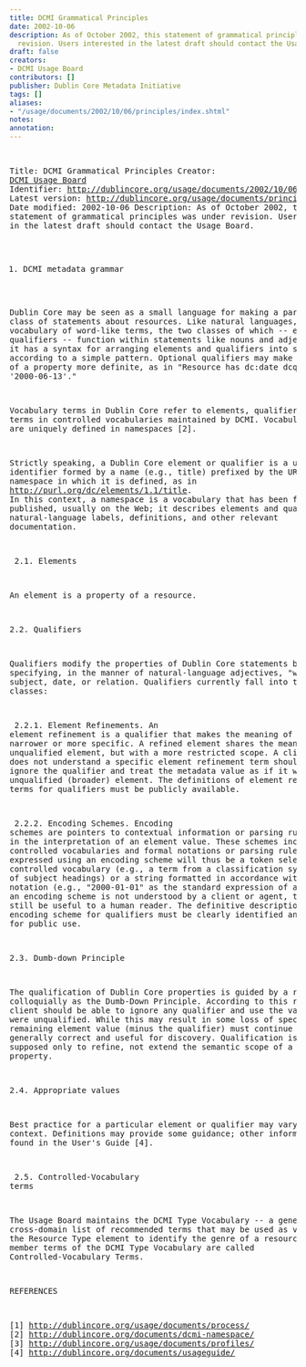 ```yaml
---
title: DCMI Grammatical Principles
date: 2002-10-06
description: As of October 2002, this statement of grammatical principles was under
  revision. Users interested in the latest draft should contact the Usage Board.
draft: false
creators:
- DCMI Usage Board
contributors: []
publisher: Dublin Core Metadata Initiative
tags: []
aliases:
- "/usage/documents/2002/10/06/principles/index.shtml"
notes: 
annotation: 
---
```


<!--#include virtual="/ssi/header.shtml" --><pre>
Title: DCMI Grammatical Principles
Creator: <a href="mailto:dc-usage@jiscmail.ac.uk">DCMI Usage Board</a>
Identifier: <a href="/usage/documents/2002/10/06/principles/">http://dublincore.org/usage/documents/2002/10/06/principles/</a>
Latest version: <a href="/usage/documents/principles/">http://dublincore.org/usage/documents/principles/</a>
Date modified: 2002-10-06
Description: As of October 2002, this statement of grammatical
                     principles was under revision. Users interested in
                     the latest draft should contact the Usage Board.

1. DCMI metadata grammar

Dublin Core may be seen as a small language for making a
particular class of statements about resources. Like natural
languages, it has a vocabulary of word-like terms, the two
classes of which -- elements and qualifiers -- function within
statements like nouns and adjectives; and it has a syntax for
arranging elements and qualifiers into statements according to a
simple pattern. Optional qualifiers may make the meaning of a
property more definite, as in "Resource has dc:date dcq:revised
'2000-06-13'."

Vocabulary terms in Dublin Core refer to elements, qualifiers,
or terms in controlled vocabularies maintained by DCMI.
Vocabulary terms are uniquely defined in namespaces [2].

Strictly speaking, a Dublin Core element or qualifier is a
unique identifier formed by a name (e.g., title) prefixed by the
URI of the namespace in which it is defined, as in
<a href="http://purl.org/dc/elements/1.1/title">http://purl.org/dc/elements/1.1/title</a>. In this context, a
namespace is a vocabulary that has been formally published,
usually on the Web; it describes elements and qualifiers with
natural-language labels, definitions, and other relevant
documentation.

<a name="element"></a>
2.1. Elements

An element is a property of a resource.

2.2. Qualifiers

Qualifiers modify the properties of Dublin Core statements by
specifying, in the manner of natural-language adjectives, "what
kind" of subject, date, or relation. Qualifiers currently fall
into two classes:

<a name="element-refinement"></a>
2.2.1. Element Refinements. An element refinement is a
qualifier that makes the meaning of an element narrower or more
specific. A refined element shares the meaning of the
unqualified element, but with a more restricted scope. A client
that does not understand a specific element refinement term
should be able to ignore the qualifier and treat the metadata
value as if it were an unqualified (broader) element. The
definitions of element refinement terms for qualifiers must be
publicly available.

<a name="encoding-scheme"></a>
2.2.2. Encoding Schemes. Encoding schemes are pointers to
contextual information or parsing rules that aid in the
interpretation of an element value. These schemes include
controlled vocabularies and formal notations or parsing rules.
A value expressed using an encoding scheme will thus be a token
selected from a controlled vocabulary (e.g., a term from a
classification system or set of subject headings) or a string
formatted in accordance with a formal notation (e.g.,
"2000-01-01" as the standard expression of a date). If an
encoding scheme is not understood by a client or agent, the
value may still be useful to a human reader. The definitive
description of an encoding scheme for qualifiers must be clearly
identified and available for public use.

2.3. Dumb-down Principle

The qualification of Dublin Core properties is guided by a rule
known colloquially as the Dumb-Down Principle. According to
this rule, a client should be able to ignore any qualifier and
use the value as if it were unqualified. While this may result
in some loss of specificity, the remaining element value (minus
the qualifier) must continue to be generally correct and useful
for discovery. Qualification is therefore supposed only to
refine, not extend the semantic scope of a property.

2.4. Appropriate values

Best practice for a particular element or qualifier may vary by
context. Definitions may provide some guidance; other
information may be found in the User's Guide [4].

<a name="controlled-vocabulary-term"></a>
2.5. Controlled-Vocabulary terms

The Usage Board maintains the DCMI Type Vocabulary -- a
general, cross-domain list of recommended terms that may
be used as values for the Resource Type element to identify
the genre of a resource. The member terms of the DCMI Type
Vocabulary are called Controlled-Vocabulary Terms.

REFERENCES

[1] <a href="/usage/documents/process/">http://dublincore.org/usage/documents/process/</a>
[2] <a href="/documents/dcmi-namespace/">http://dublincore.org/documents/dcmi-namespace/</a>
[3] <a href="/usage/documents/profiles/">http://dublincore.org/usage/documents/profiles/</a>
[4] <a href="/documents/usageguide/">http://dublincore.org/documents/usageguide/</a>
</pre><!--#include virtual="/ssi/footer.shtml" -->
